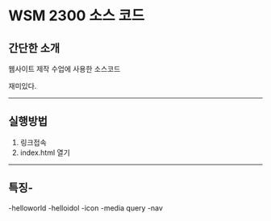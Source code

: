 # WSM 2300 소스 코드
## 간단한 소개
웹사이트 제작 수업에 사용한 소스코드

재미있다. 

---
## 실행방법
1. 링크접속
2. index.html 열기
---
## 특징-
-helloworld
-helloidol
-icon
-media query
-nav